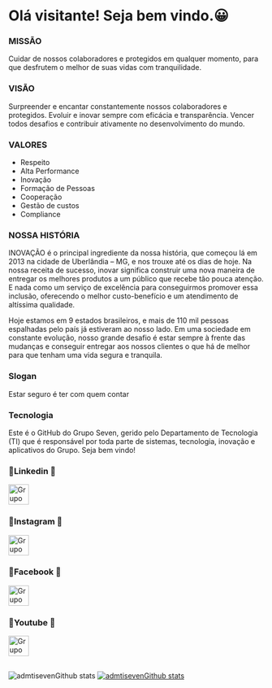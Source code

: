 # Olá visitante! Seja bem vindo.😀 


### MISSÃO
Cuidar de nossos colaboradores e protegidos em qualquer momento, para que desfrutem o melhor de suas vidas com tranquilidade.

### VISÃO
Surpreender e encantar constantemente nossos colaboradores e protegidos.
Evoluir e inovar sempre com eficácia e transparência.
Vencer todos desafios e contribuir ativamente no desenvolvimento do mundo.

### VALORES
- Respeito
- Alta Performance
- Inovação
- Formação de Pessoas
- Cooperação
- Gestão de custos
- Compliance


### NOSSA HISTÓRIA
INOVAÇÃO é o principal ingrediente da nossa história, que começou lá em 2013 na cidade de Uberlândia – MG, e nos trouxe até os dias de hoje. Na nossa receita de sucesso, inovar significa construir uma nova maneira de entregar os melhores produtos a um público que recebe tão pouca atenção. E nada como um serviço de excelência para conseguirmos promover essa inclusão, oferecendo o melhor custo-benefício e um atendimento de altíssima qualidade.

Hoje estamos em 9 estados brasileiros, e mais de 110 mil pessoas espalhadas pelo país já estiveram ao nosso lado. Em uma sociedade em constante evolução, nosso grande desafio é estar sempre à frente das mudanças e conseguir entregar aos nossos clientes o que há de melhor para que tenham uma vida segura e tranquila.

### Slogan
Estar seguro é ter com quem contar

### Tecnologia

Este é o GitHub do Grupo Seven, gerido pelo Departamento de Tecnologia (TI) que é responsável por toda parte de sistemas, tecnologia, inovação e aplicativos do Grupo. Seja bem vindo!
 
### 🎉Linkedin 🎉
<p align="left">
  <a href="https://www.linkedin.com/company/gruposeven.app" target="blank"><img align="center" src="https://cdn.jsdelivr.net/npm/simple-icons@3.0.1/icons/linkedin.svg" alt="Grupo Seven" height="40" width="40" /></a>
</p> 

### 🎉Instagram 🎉
<p align="left">
  <a href="https://www.instagram.com/gruposeven.app/" target="blank"><img align="center" src="https://cdn.jsdelivr.net/npm/simple-icons@3.0.1/icons/instagram.svg" alt="Grupo Seven" height="40" width="40" /></a>
</p> 

### 🎉Facebook 🎉
<p align="left">
  <a href="https://www.facebook.com/gruposevenapp" target="blank"><img align="center" src="https://cdn.jsdelivr.net/npm/simple-icons@3.0.1/icons/facebook.svg" alt="Grupo Seven" height="40" width="40" /></a>
</p> 

### 🎉Youtube 🎉
<p align="left">
  <a href="https://www.youtube.com/channel/UCgWmMekDPEUTpk30pkYqKrQ" target="blank"><img align="center" src="https://cdn.jsdelivr.net/npm/simple-icons@3.0.1/icons/youtube.svg" alt="Grupo Seven" height="40" width="40" /></a>
</p>

##

![admtisevenGithub stats](https://github-readme-stats.vercel.app/api?username=admtiseven&show_icons=true&theme=dracula)     [![admtisevenGithub stats](https://github-readme-stats.vercel.app/api/top-langs/?username=admtiseven&layout=compact)](https://github.com/admtiseven/github-readme-stats)
